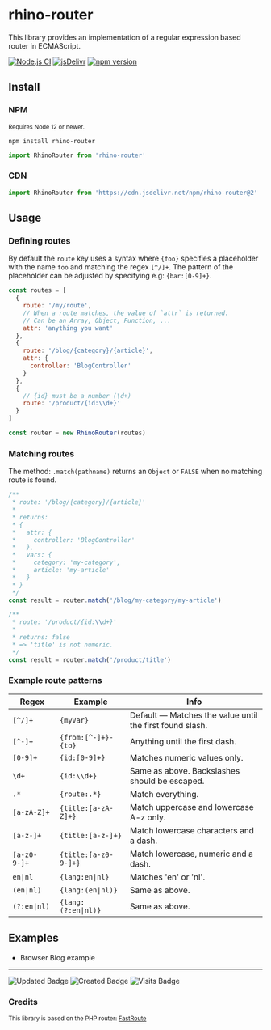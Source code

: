 # rhino-router

This library provides an implementation of a regular expression based router in ECMAScript.

[![Node.js CI](https://github.com/drhino/rhino-router/actions/workflows/node.js.yml/badge.svg)](https://github.com/drhino/rhino-router/actions/workflows/node.js.yml)
[![jsDelivr](https://data.jsdelivr.com/v1/package/npm/rhino-router/badge)](https://www.jsdelivr.com/package/npm/rhino-router)
[![npm version](https://badge.fury.io/js/rhino-router.svg)](https://npmjs.com/package/rhino-router)

## Install

### NPM

<sup>Requires Node 12 or newer.</sup>

```shell
npm install rhino-router
```
```javascript
import RhinoRouter from 'rhino-router'
```

### CDN

```javascript
import RhinoRouter from 'https://cdn.jsdelivr.net/npm/rhino-router@2'
```

## Usage

### Defining routes

By default the `route` key uses a syntax where `{foo}` specifies a placeholder with the name `foo` and matching the regex `[^/]+`. The pattern of the placeholder can be adjusted by specifying e.g:  `{bar:[0-9]+}`.

```javascript
const routes = [
  {
    route: '/my/route',
    // When a route matches, the value of `attr` is returned.
    // Can be an Array, Object, Function, ...
    attr: 'anything you want'
  },
  {
    route: '/blog/{category}/{article}',
    attr: {
      controller: 'BlogController'
    }
  },
  {
    // {id} must be a number (\d+)
    route: '/product/{id:\\d+}'
  }
]

const router = new RhinoRouter(routes)
```

### Matching routes

The method: `.match(pathname)` returns an `Object` or `FALSE` when no matching route is found.

```javascript
/**
 * route: '/blog/{category}/{article}'
 *
 * returns:
 * {
 *   attr: {
 *     controller: 'BlogController'
 *   },
 *   vars: {
 *     category: 'my-category',
 *     article: 'my-article'
 *   }
 * }
 */
const result = router.match('/blog/my-category/my-article')
```

```javascript
/**
 * route: '/product/{id:\\d+}'
 *
 * returns: false
 * => 'title' is not numeric.
 */
const result = router.match('/product/title')
```

### Example route patterns

Regex       | Example             | Info
------------|---------------------|---------------------------------------------------------
`[^/]+`     | `{myVar}`           | Default — Matches the value until the first found slash.
`[^-]+`     | `{from:[^-]+}-{to}` | Anything until the first dash.
`[0-9]+`    | `{id:[0-9]+}`       | Matches numeric values only.
`\d+`       | `{id:\\d+}`         | Same as above. Backslashes should be escaped.
`.*`        | `{route:.*}`        | Match everything.
`[a-zA-Z]+` | `{title:[a-zA-Z]+}` | Match uppercase and lowercase A-z only.
`[a-z-]+`   | `{title:[a-z-]+}`   | Match lowercase characters and a dash.
`[a-z0-9-]+`| `{title:[a-z0-9-]+}`| Match lowercase, numeric and a dash.
`en\|nl`    | `{lang:en\|nl}`     | Matches 'en' or 'nl'.
`(en\|nl)`  | `{lang:(en\|nl)}`   | Same as above.
`(?:en\|nl)`| `{lang:(?:en\|nl)}` | Same as above.

## Examples
- Browser Blog example

---

![Updated Badge](https://badges.pufler.dev/updated/drhino/rhino-router)
![Created Badge](https://badges.pufler.dev/created/drhino/rhino-router)
![Visits Badge](https://badges.pufler.dev/visits/drhino/rhino-router)

### Credits
<sup>This library is based on the PHP router: [FastRoute](https://github.com/nikic/FastRoute)</sup>
